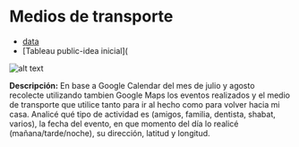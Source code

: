 # Medios de transporte


* [data](https://docs.google.com/spreadsheets/d/1SEk3X8qmX3QJKoBYUVGRvRdifBds_npVWrBtjYU1x9k/edit?usp=sharing)
* [Tableau public-idea inicial](

 ![alt text](https://www.google.com/search?q=google+maps+logo&sxsrf=AOaemvIRSXlmPRWkZOreGcmaeuuKrTT9cg:1630899164880&tbm=isch&source=iu&ictx=1&fir=kkYJsD7w-UhdTM%252C9ItDKmLynOpIuM%252C_&vet=1&usg=AI4_-kS_8wv1DVEp9MGHpQ71ekVyWyrhlw&sa=X&ved=2ahUKEwiJ-ovrtOnyAhUnILkGHU9YB_4Q9QF6BAgGEAE&biw=1366&bih=657#imgrc=kkYJsD7w-UhdTM)
 
**Descripción:**
En base a Google Calendar del mes de julio y agosto recolecte utilizando tambien Google Maps los eventos realizados y el medio de transporte que utilice tanto para ir al hecho como para volver hacia mi casa. Analicé qué tipo de actividad es (amigos, familia, dentista, shabat, varios), la fecha del evento, en que momento del día lo realicé (mañana/tarde/noche), su dirección, latitud y longitud. 

